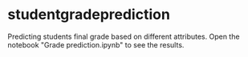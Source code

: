 # studentgradeprediction
Predicting students final grade based on different attributes.
Open the notebook "Grade prediction.ipynb" to see the results.
